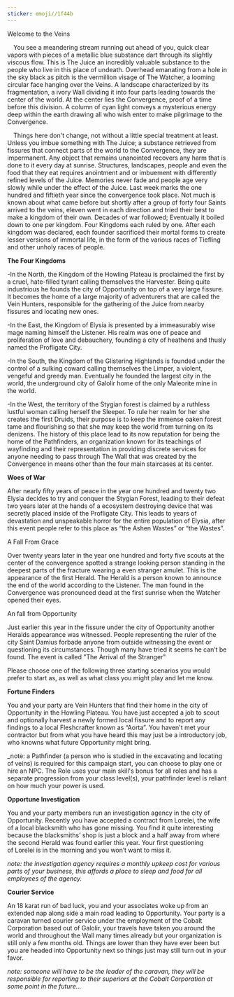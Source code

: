 ```yaml
---
sticker: emoji//1f44b
---
```

Welcome to the Veins

 You see a meandering stream running out ahead of you, quick clear vapors with pieces of a metallic blue substance dart through its slightly viscous flow. This is The Juice an incredibly valuable substance to the people who live in this place of undeath. Overhead emanating from a hole in the sky black as pitch is the vermillion visage of The Watcher, a looming circular face hanging over the Veins. A landscape characterized by its fragmentation, a ivory Wall dividing it into four parts leading towards the center of the world. At the center lies the Convergence, proof of a time before this division. A column of cyan light conveys a mysterious energy deep within the earth drawing all who wish enter to make pilgrimage to the Convergence. 

 Things here don't change, not without a little special treatment at least. Unless you imbue something with The Juice; a substance retrieved from fissures that connect parts of the world to the Convergence, they are impermanent. Any object that remains unanointed recovers any harm that is done to it every day at sunrise. Structures, landscapes, people and even the food that they eat requires anointment and or imbuement with differently refined levels of the Juice. Memories never fade and people age very slowly while under the effect of the Juice. Last week marks the one hundred and fiftieth year since the convergence took place. Not much is known about what came before but shortly after a group of forty four Saints arrived to the veins, eleven went in each direction and tried their best to make a kingdom of their own. Decades of war followed; Eventually it boiled down to one per kingdom. Four Kingdoms each ruled by one. After each kingdom was declared, each founder sacrificed their mortal forms to create lesser versions of immortal life, in the form of the various races of Tiefling and other unholy races of people.  

  

**The Four Kingdoms** 

-In the North, the Kingdom of the Howling Plateau is proclaimed the first by a cruel, hate-filled tyrant calling themselves the Harvester. Being quite industrious he founds the city of Opportunity on top of a very large fissure.  It becomes the home of a large majority of adventurers that are called the Vein Hunters, responsible for the gathering of the Juice from nearby fissures and locating new ones. 

-In the East, the Kingdom of Elysia is presented by a immeasurably wise mage naming himself the Listener. His realm was one of peace and proliferation of love and debauchery, founding a city of heathens and thusly named the Profligate City.   

-In the South, the Kingdom of the Glistering Highlands is founded under the control of a sulking coward calling themselves the Limper, a violent, vengeful and greedy man. Eventually he founded the largest city in the world, the underground city of Galolir home of the only Maleorite mine in the world.   

-In the West, the territory of the Stygian forest is claimed by a ruthless lustful woman calling herself the Sleeper. To rule her realm for her she creates the first Druids, their purpose is to keep the immense oaken forest tame and flourishing so that she may keep the world from turning on its denizens. The history of this place lead to its now reputation for being the home of the Pathfinders, an organization known for its teachings of wayfinding and their representation in providing discrete services for anyone needing to pass through The Wall that was created by the Convergence in means other than the four main staircases at its center.   

  

**Woes of War**

After nearly fifty years of peace in the year one hundred and twenty two Elysia decides to try and conquer the Stygian Forest, leading to their defeat two years later at the hands of a ecosystem destroying device that was secretly placed inside of the Profligate City. This leads to years of devastation and unspeakable horror for the entire population of Elysia, after this event people refer to this place as “the Ashen Wastes” or “the Wastes”. 

  

A Fall From Grace

Over twenty years later in the year one hundred and forty five scouts at the center of the convergence spotted a strange looking person standing in the deepest parts of the fracture wearing a even stranger amulet. This is the appearance of the first Herald. The Herald is a person known to announce the end of the world according to the Listener. The man found in the Convergence was pronounced dead at the first sunrise when the Watcher opened their eyes. 

  

An fall from Opportunity

Just earlier this year in the fissure under the city of Opportunity another Heralds appearance was witnessed. People representing the ruler of the city Saint Damius forbade anyone from outside witnessing the event or questioning its circumstances. Though many have tried it seems he can’t be found. The event is called "The Arrival of the Stranger"

  

  

  

Please choose one of the following three starting scenarios you would prefer to start as, as well as what class you might play and let me know.

  

**Fortune Finders**

You and your party are Vein Hunters that find their home in the city of Opportunity in the Howling Plateau. You have just accepted a job to scout and optionally harvest a newly formed local fissure and to report any findings to a local Fleshcrafter known as “Aorta”. You haven't met your contractor but from what you have heard this may just be a introductory job, who knowns what future Opportunity might bring. 

_note: a Pathfinder (a person who is studied in the excavating and locating of veins) is required for this campaign start, you can choose to play one or hire an NPC. The Role uses your main skill's bonus for all roles and has a separate progression from your class level(s), your pathfinder level is reliant on how much your power is used.

**Opportune Investigation**

You and your party members run an investigation agency in the city of Opportunity. Recently you have accepted a contract from Lorelei, the wife of a local blacksmith who has gone missing. You find it quite interesting because the blacksmiths’ shop is just a block and a half away from where the second Herald was found earlier this year. Your first questioning of Lorelei is in the morning and you won’t want to miss it. 

_note: the investigation agency requires a monthly upkeep cost for various parts of your business, this affords a place to sleep and food for all employees of the agency._ 

  

**Courier Service**

An 18 karat run of bad luck, you and your associates woke up from an extended nap along side a main road leading to Opportunity. Your party is a caravan turned courier service under the employment of the Cobalt Corporation based out of Galolir, your travels have taken you around the world and throughout the Wall many times already but your organization is still only a few months old. Things are lower than they have ever been but you are headed into Opportunity next so things just may still turn out in your favor. 

_note: someone will have to be the leader of the caravan, they will be responsible for reporting to their superiors at the Cobalt Corporation at some point in the future..._